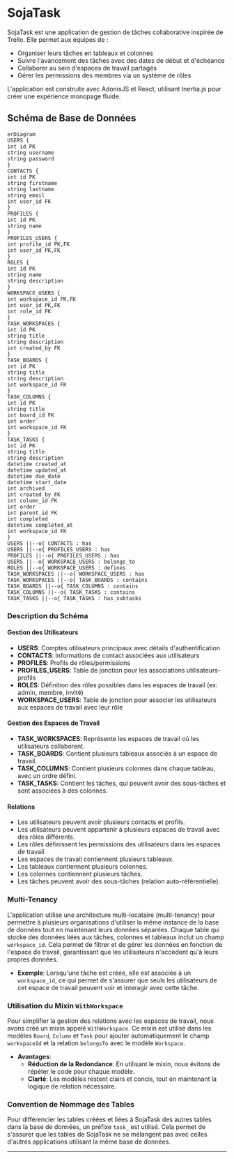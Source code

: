 # SojaTask

SojaTask est une application de gestion de tâches collaborative inspirée de Trello. Elle permet aux équipes de :

- Organiser leurs tâches en tableaux et colonnes
- Suivre l'avancement des tâches avec des dates de début et d'échéance
- Collaborer au sein d'espaces de travail partagés
- Gérer les permissions des membres via un système de rôles

L'application est construite avec AdonisJS et React, utilisant Inertia.js pour créer une expérience monopage fluide.

## Schéma de Base de Données

```mermaid
erDiagram
USERS {
int id PK
string username
string password
}
CONTACTS {
int id PK
string firstname
string lastname
string email
int user_id FK
}
PROFILES {
int id PK
string name
}
PROFILES_USERS {
int profile_id PK,FK
int user_id PK,FK
}
ROLES {
int id PK
string name
string description
}
WORKSPACE_USERS {
int workspace_id PK,FK
int user_id PK,FK
int role_id FK
}
TASK_WORKSPACES {
int id PK
string title
string description
int created_by FK
}
TASK_BOARDS {
int id PK
string title
string description
int workspace_id FK
}
TASK_COLUMNS {
int id PK
string title
int board_id FK
int order
int workspace_id FK
}
TASK_TASKS {
int id PK
string title
string description
datetime created_at
datetime updated_at
datetime due_date
datetime start_date
int archived
int created_by FK
int column_id FK
int order
int parent_id FK
int completed
datetime completed_at
int workspace_id FK
}
USERS ||--o{ CONTACTS : has
USERS ||--o{ PROFILES_USERS : has
PROFILES ||--o{ PROFILES_USERS : has
USERS ||--o{ WORKSPACE_USERS : belongs_to
ROLES ||--o{ WORKSPACE_USERS : defines
TASK_WORKSPACES ||--o{ WORKSPACE_USERS : has
TASK_WORKSPACES ||--o{ TASK_BOARDS : contains
TASK_BOARDS ||--o{ TASK_COLUMNS : contains
TASK_COLUMNS ||--o{ TASK_TASKS : contains
TASK_TASKS ||--o{ TASK_TASKS : has_subtasks
```

### Description du Schéma

#### Gestion des Utilisateurs

- **USERS**: Comptes utilisateurs principaux avec détails d'authentification
- **CONTACTS**: Informations de contact associées aux utilisateurs
- **PROFILES**: Profils de rôles/permissions
- **PROFILES_USERS**: Table de jonction pour les associations utilisateurs-profils
- **ROLES**: Définition des rôles possibles dans les espaces de travail (ex: admin, membre, invité)
- **WORKSPACE_USERS**: Table de jonction pour associer les utilisateurs aux espaces de travail avec leur rôle

#### Gestion des Espaces de Travail

- **TASK_WORKSPACES**: Représente les espaces de travail où les utilisateurs collaborent.
- **TASK_BOARDS**: Contient plusieurs tableaux associés à un espace de travail.
- **TASK_COLUMNS**: Contient plusieurs colonnes dans chaque tableau, avec un ordre défini.
- **TASK_TASKS**: Contient les tâches, qui peuvent avoir des sous-tâches et sont associées à des colonnes.

#### Relations

- Les utilisateurs peuvent avoir plusieurs contacts et profils.
- Les utilisateurs peuvent appartenir à plusieurs espaces de travail avec des rôles différents.
- Les rôles définissent les permissions des utilisateurs dans les espaces de travail.
- Les espaces de travail contiennent plusieurs tableaux.
- Les tableaux contiennent plusieurs colonnes.
- Les colonnes contiennent plusieurs tâches.
- Les tâches peuvent avoir des sous-tâches (relation auto-référentielle).

### Multi-Tenancy

L'application utilise une architecture multi-locataire (multi-tenancy) pour permettre à plusieurs organisations d'utiliser la même instance de la base de données tout en maintenant leurs données séparées. Chaque table qui stocke des données liées aux tâches, colonnes et tableaux inclut un champ `workspace_id`. Cela permet de filtrer et de gérer les données en fonction de l'espace de travail, garantissant que les utilisateurs n'accèdent qu'à leurs propres données.

- **Exemple**: Lorsqu'une tâche est créée, elle est associée à un `workspace_id`, ce qui permet de s'assurer que seuls les utilisateurs de cet espace de travail peuvent voir et interagir avec cette tâche.

### Utilisation du Mixin `WithWorkspace`

Pour simplifier la gestion des relations avec les espaces de travail, nous avons créé un mixin appelé `WithWorkspace`. Ce mixin est utilisé dans les modèles `Board`, `Column` et `Task` pour ajouter automatiquement le champ `workspaceId` et la relation `belongsTo` avec le modèle `Workspace`.

- **Avantages**:
  - **Réduction de la Redondance**: En utilisant le mixin, nous évitons de répéter le code pour chaque modèle.
  - **Clarté**: Les modèles restent clairs et concis, tout en maintenant la logique de relation nécessaire.

### Convention de Nommage des Tables

Pour différencier les tables créées et liées à SojaTask des autres tables dans la base de données, un préfixe `task_` est utilisé. Cela permet de s'assurer que les tables de SojaTask ne se mélangent pas avec celles d'autres applications utilisant la même base de données.

---
